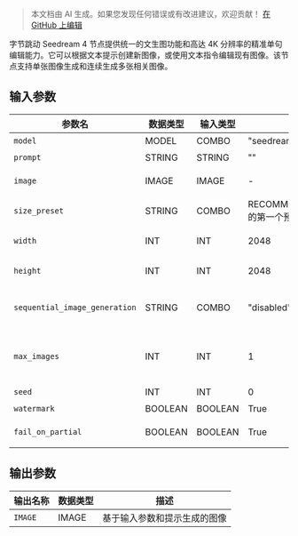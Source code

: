 > 本文档由 AI 生成。如果您发现任何错误或有改进建议，欢迎贡献！ [在 GitHub 上编辑](https://github.com/Comfy-Org/embedded-docs/blob/main/comfyui_embedded_docs/docs/ByteDanceSeedreamNode/zh.md)

字节跳动 Seedream 4 节点提供统一的文生图功能和高达 4K 分辨率的精准单句编辑能力。它可以根据文本提示创建新图像，或使用文本指令编辑现有图像。该节点支持单张图像生成和连续生成多张相关图像。

## 输入参数

| 参数名 | 数据类型 | 输入类型 | 默认值 | 取值范围 | 描述 |
|-----------|-----------|------------|---------|-------|-------------|
| `model` | MODEL | COMBO | "seedream-4-0-250828" | ["seedream-4-0-250828"] | 模型名称 |
| `prompt` | STRING | STRING | "" | - | 用于创建或编辑图像的文本提示 |
| `image` | IMAGE | IMAGE | - | - | 用于图生图的输入图像。单参考或多参考生成时，可输入1-10张图像列表 |
| `size_preset` | STRING | COMBO | RECOMMENDED_PRESETS_SEEDREAM_4 的第一个预设 | RECOMMENDED_PRESETS_SEEDREAM_4 的所有标签 | 选择推荐尺寸。选择"自定义"可使用下方的宽度和高度 |
| `width` | INT | INT | 2048 | 1024-4096 (步长64) | 图像的自定义宽度。仅当 `size_preset` 设置为 `Custom` 时生效 |
| `height` | INT | INT | 2048 | 1024-4096 (步长64) | 图像的自定义高度。仅当 `size_preset` 设置为 `Custom` 时生效 |
| `sequential_image_generation` | STRING | COMBO | "disabled" | ["disabled", "auto"] | 分组图像生成模式。"disabled"生成单张图像。"auto"让模型决定是否生成多张相关图像（如故事场景、角色变体） |
| `max_images` | INT | INT | 1 | 1-15 | 当 sequential_image_generation='auto' 时生成的最大图像数量。总图像数（输入+生成）不能超过15张 |
| `seed` | INT | INT | 0 | 0-2147483647 | 用于生成的随机种子 |
| `watermark` | BOOLEAN | BOOLEAN | True | - | 是否在图像上添加"AI生成"水印 |
| `fail_on_partial` | BOOLEAN | BOOLEAN | True | - | 如果启用，当任何请求的图像缺失或返回错误时将中止执行 |

## 输出参数

| 输出名称 | 数据类型 | 描述 |
|-------------|-----------|-------------|
| `IMAGE` | IMAGE | 基于输入参数和提示生成的图像 |

